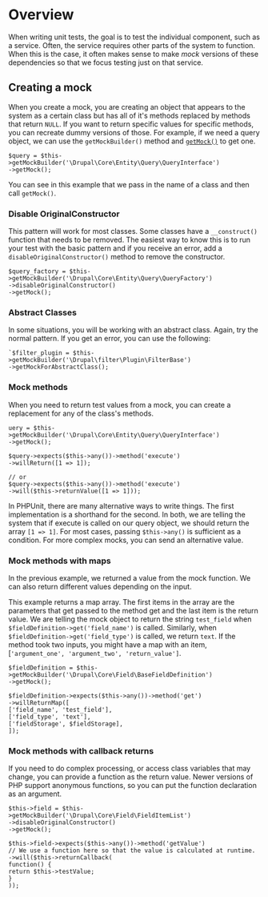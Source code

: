 <!--
{
"name" : "drupal-8-phpunit-doubles-mocks-stubs",
"version" : "0.0.1",
"title" : "Lesson 10.4 - PHPUnit Doubles / Mocks / Stubs",
"description" : "PHPUnit Doubles / Mocks / Stubs",
"freshnessDate" : 2015-12-11,
"homepage" : "https://docs.acquia.com/articles/drupal-8-phpunit-doubles-mocks-stubs",
"canonicalSource" : "https://docs.acquia.com/articles/drupal-8-phpunit-doubles-mocks-stubs",
"license" : "CC BY-SA"
}
-->

<!-- @section -->

# Overview

When writing unit tests, the goal is to test the individual component, such as a service. Often, the service requires other parts of the system to function. When this is the case, it often makes sense to make _mock_ versions of these dependencies so that we focus testing just on that service.

<!-- @section -->

## Creating a mock

When you create a mock, you are creating an object that appears to the system as a certain class but has all of it's methods replaced by methods that return `NULL`. If you want to return specific values for specific methods, you can recreate dummy versions of those. For example, if we need a query object, we can use the `getMockBuilder()` method and [`getMock()`](https://api.drupal.org/api/drupal/vendor%21phpunit%21phpunit-mock-objects%21src%21Framework%21MockObject%21MockBuilder.php/function/PHPUnit_Framework_MockObject_MockBuilder%3A%3AgetMock/8) to get one.

```
$query = $this->getMockBuilder('\Drupal\Core\Entity\Query\QueryInterface')
->getMock();
```

You can see in this example that we pass in the name of a class and then call `getMock()`.

### Disable OriginalConstructor

This pattern will work for most classes. Some classes have a `__construct()` function that needs to be removed. The easiest way to know this is to run your test with the basic pattern and if you receive an error, add a `disableOriginalConstructor()` method to remove the constructor.

```
$query_factory = $this->getMockBuilder('\Drupal\Core\Entity\Query\QueryFactory')
->disableOriginalConstructor()
->getMock();
```

### Abstract Classes

In some situations, you will be working with an abstract class. Again, try the normal pattern. If you get an error, you can use the following:

```
`$filter_plugin = $this->getMockBuilder('\Drupal\filter\Plugin\FilterBase')
->getMockForAbstractClass();
```
### Mock methods

When you need to return test values from a mock, you can create a replacement for any of the class's methods.

```
uery = $this->getMockBuilder('\Drupal\Core\Entity\Query\QueryInterface')
->getMock();

$query->expects($this->any())->method('execute')
->willReturn([1 => 1]);

// or
$query->expects($this->any())->method('execute')
->will($this->returnValue([1 => 1]));
```

In PHPUnit, there are many alternative ways to write things. The first implementation is a shorthand for the second. In both, we are telling the system that if execute is called on our query object, we should return the array `[1 => 1]`. For most cases, passing `$this->any()` is sufficient as a condition. For more complex mocks, you can send an alternative value.

### Mock methods with maps

In the previous example, we returned a value from the mock function. We can also return different values depending on the input.

This example returns a map array. The first items in the array are the parameters that get passed to the method get and the last item is the return value. We are telling the mock object to return the string `test_field` when `$fieldDefinition->get('field_name')` is called. Similarly, when `$fieldDefinition->get('field_type')` is called, we return `text`. If the method took two inputs, you might have a map with an item, [`'argument_one', 'argument_two', 'return_value']`.

```
$fieldDefinition = $this->getMockBuilder('\Drupal\Core\Field\BaseFieldDefinition')
->getMock();

$fieldDefinition->expects($this->any())->method('get')
->willReturnMap([
['field_name', 'test_field'],
['field_type', 'text'],
['fieldStorage', $fieldStorage],
]);
```

### Mock methods with callback returns

If you need to do complex processing, or access class variables that may change, you can provide a function as the return value. Newer versions of PHP support anonymous functions, so you can put the function declaration as an argument.

```
$this->field = $this->getMockBuilder('\Drupal\Core\Field\FieldItemList')
->disableOriginalConstructor()
->getMock();

$this->field->expects($this->any())->method('getValue')
// We use a function here so that the value is calculated at runtime.
->will($this->returnCallback(
function() {
return $this->testValue;
}
));
```

<!-- @task, "text" : "Make sure you have understood the power of mocks and how to unleash those powers." -->
